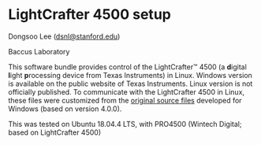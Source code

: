 # LightCrafter 4500 setup

Dongsoo Lee (dsnl@stanford.edu)

Baccus Laboratory

This software bundle provides control of the LightCrafter™ 4500 (a **d**igital **l**ight **p**rocessing device from Texas Instruments) in Linux. Windows version is available on the public website of Texas Instruments. Linux version is not officially published. To communicate with the LightCrafter 4500 in Linux, these files were customized from the [original source files][original bundle] developed for Windows (based on version 4.0.0). 

This was tested on Ubuntu 18.04.4 LTS, with PRO4500 (Wintech Digital; based on LightCrafter 4500)

[original bundle]: https://www.ti.com/tool/DLPLCR4500EVM
